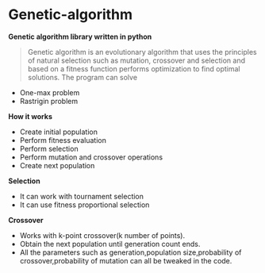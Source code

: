 # Genetic-algorithm
**Genetic algorithm library written in python** 

> Genetic algorithm is an evolutionary algorithm that uses the principles of natural selection such as mutation, crossover and selection and based on a fitness function performs optimization to find optimal solutions. The program can solve
- One-max problem 
- Rastrigin problem 

**How it works**
- Create initial population
- Perform fitness evaluation
- Perform selection
- Perform mutation and crossover operations
- Create next population

**Selection**
- It can work with tournament selection
- It can use fitness proportional selection

**Crossover**
- Works with k-point crossover(k number of points).
- Obtain the next population until generation count ends.
- All the parameters such as generation,population size,probability of crossover,probability of mutation can all be tweaked in the code.
